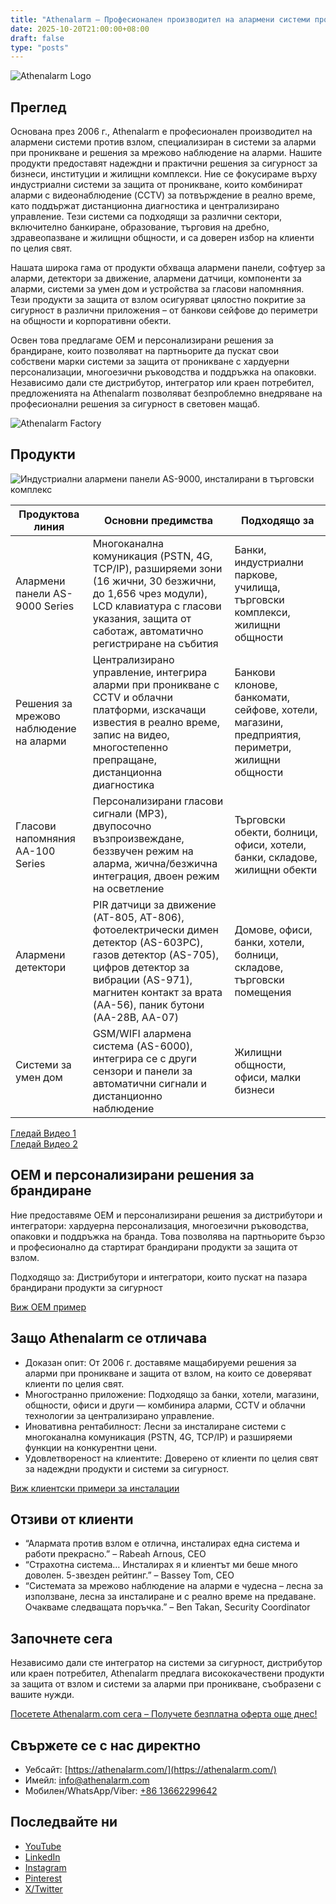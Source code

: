 ```yaml
---
title: "Athenalarm – Професионален производител на алармени системи против взлом и решения за мрежово наблюдение на аларми"
date: 2025-10-20T21:00:00+08:00
draft: false
type: "posts"
---
```


![Athenalarm Logo](https://athenalarm.com/wp-content/uploads/2025/05/athenalarm_home.png)

## Преглед

Основана през 2006 г., Athenalarm е професионален производител на алармени системи против взлом, специализиран в системи за аларми при проникване и решения за мрежово наблюдение на аларми. Нашите продукти предоставят надеждни и практични решения за сигурност за бизнеси, институции и жилищни комплекси. Ние се фокусираме върху индустриални системи за защита от проникване, които комбинират аларми с видеонаблюдение (CCTV) за потвърждение в реално време, като поддържат дистанционна диагностика и централизирано управление. Тези системи са подходящи за различни сектори, включително банкиране, образование, търговия на дребно, здравеопазване и жилищни общности, и са доверен избор на клиенти по целия свят.

Нашата широка гама от продукти обхваща алармени панели, софтуер за аларми, детектори за движение, алармени датчици, компоненти за аларми, системи за умен дом и устройства за гласови напомняния. Тези продукти за защита от взлом осигуряват цялостно покритие за сигурност в различни приложения – от банкови сейфове до периметри на общности и корпоративни обекти.

Освен това предлагаме OEM и персонализирани решения за брандиране, които позволяват на партньорите да пускат свои собствени марки системи за защита от проникване с хардуерни персонализации, многоезични ръководства и поддръжка на опаковки. Независимо дали сте дистрибутор, интегратор или краен потребител, предложенията на Athenalarm позволяват безпроблемно внедряване на професионални решения за сигурност в световен мащаб.

![Athenalarm Factory](https://athenalarm.com/wp-content/uploads/2022/05/Athenalarm-factory-03-540.jpg)

## Продукти

![Индустриални алармени панели AS-9000, инсталирани в търговски комплекс](https://athenalarm.com/wp-content/uploads/2022/05/Athenalarm-burglar-alarms-1024.jpg)

| Продуктова линия | Основни предимства | Подходящо за |
|------------------|-------------------|--------------|
| Алармени панели AS-9000 Series | Многоканална комуникация (PSTN, 4G, TCP/IP), разширяеми зони (16 жични, 30 безжични, до 1,656 чрез модули), LCD клавиатура с гласови указания, защита от саботаж, автоматично регистриране на събития | Банки, индустриални паркове, училища, търговски комплекси, жилищни общности |
| Решения за мрежово наблюдение на аларми | Централизирано управление, интегрира аларми при проникване с CCTV и облачни платформи, изскачащи известия в реално време, запис на видео, многостепенно препращане, дистанционна диагностика | Банкови клонове, банкомати, сейфове, хотели, магазини, предприятия, периметри, жилищни общности |
| Гласови напомняния AA-100 Series | Персонализирани гласови сигнали (MP3), двупосочно възпроизвеждане, беззвучен режим на аларма, жична/безжична интеграция, двоен режим на осветление | Търговски обекти, болници, офиси, хотели, банки, складове, жилищни обекти |
| Алармени детектори | PIR датчици за движение (AT-805, AT-806), фотоелектрически димен детектор (AS-603PC), газов детектор (AS-705), цифров детектор за вибрации (AS-971), магнитен контакт за врата (AA-56), паник бутони (AA-28B, AA-07) | Домове, офиси, банки, хотели, болници, складове, търговски помещения |
| Системи за умен дом | GSM/WIFI алармена система (AS-6000), интегрира се с други сензори и панели за автоматични сигнали и дистанционно наблюдение | Жилищни общности, офиси, малки бизнеси |

[Гледай Видео 1](https://www.youtube.com/watch?v=fxNFCblKrTA)  
[Гледай Видео 2](https://www.youtube.com/watch?v=FouMQpGDZNk)

## OEM и персонализирани решения за брандиране

Ние предоставяме OEM и персонализирани решения за дистрибутори и интегратори: хардуерна персонализация, многоезични ръководства, опаковки и поддръжка на бранда. Това позволява на партньорите бързо и професионално да стартират брандирани продукти за защита от взлом.

Подходящо за: Дистрибутори и интегратори, които пускат на пазара брандирани продукти за сигурност

[Виж OEM пример](https://www.instagram.com/p/CTj0hpEjxJ0/)

## Защо Athenalarm се отличава

- Доказан опит: От 2006 г. доставяме мащабируеми решения за аларми при проникване и защита от взлом, на които се доверяват клиенти по целия свят.  
- Многостранно приложение: Подходящо за банки, хотели, магазини, общности, офиси и други — комбинира аларми, CCTV и облачни технологии за централизирано управление.  
- Иновативна рентабилност: Лесни за инсталиране системи с многоканална комуникация (PSTN, 4G, TCP/IP) и разширяеми функции на конкурентни цени.  
- Удовлетвореност на клиентите: Доверено от клиенти по целия свят за надеждни продукти и системи за сигурност.

[Виж клиентски примери за инсталации](https://www.instagram.com/p/DJ0VWautwqA/?img_index=2)

## Отзиви от клиенти

- “Алармата против взлом е отлична, инсталирах една система и работи прекрасно.” – Rabeah Arnous, CEO  
- “Страхотна система… Инсталирах я и клиентът ми беше много доволен. 5-звезден рейтинг.” – Bassey Tom, CEO  
- “Системата за мрежово наблюдение на аларми е чудесна – лесна за използване, лесна за инсталиране и с реално време на предаване. Очакваме следващата поръчка.” – Ben Takan, Security Coordinator

## Започнете сега

Независимо дали сте интегратор на системи за сигурност, дистрибутор или краен потребител, Athenalarm предлага висококачествени продукти за защита от взлом и системи за аларми при проникване, съобразени с вашите нужди.

[Посетете Athenalarm.com сега – Получете безплатна оферта още днес!](https://athenalarm.com/)

## Свържете се с нас директно

- Уебсайт: [https://athenalarm.com/](https://athenalarm.com/)  
- Имейл: [info@athenalarm.com](mailto:info@athenalarm.com)  
- Мобилен/WhatsApp/Viber: [+86 13662299642](https://api.whatsapp.com/send?phone=8613662299642)

## Последвайте ни

- [YouTube](https://www.youtube.com/channel/UCP0_Wg3aylBn69eBIH2Fazg)  
- [LinkedIn](https://www.linkedin.com/company/athenalarm/)  
- [Instagram](https://www.instagram.com/athenalarm/)  
- [Pinterest](https://www.pinterest.com/athenalarm/)  
- [X/Twitter](https://x.com/Athenalarm)
